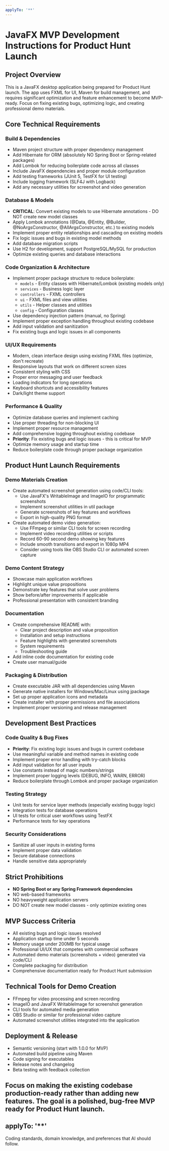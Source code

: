 ```yaml
---
applyTo: '**'
---
```


# JavaFX MVP Development Instructions for Product Hunt Launch

## Project Overview
This is a JavaFX desktop application being prepared for Product Hunt launch. The app uses FXML for UI, Maven for build management, and requires significant optimization and feature enhancement to become MVP-ready. Focus on fixing existing bugs, optimizing logic, and creating professional demo materials.

## Core Technical Requirements

### Build & Dependencies
- Maven project structure with proper dependency management
- Add Hibernate for ORM (absolutely NO Spring Boot or Spring-related packages)
- Add Lombok for reducing boilerplate code across all classes
- Include JavaFX dependencies and proper module configuration
- Add testing frameworks (JUnit 5, TestFX for UI testing)
- Include logging framework (SLF4J with Logback)
- Add any necessary utilities for screenshot and video generation

### Database & Models
- **CRITICAL**: Convert existing models to use Hibernate annotations - DO NOT create new model classes
- Apply Lombok annotations (@Data, @Entity, @Builder, @NoArgsConstructor, @AllArgsConstructor, etc.) to existing models
- Implement proper entity relationships and cascading on existing models
- Fix logic issues and bugs in existing model methods
- Add database migration scripts
- Use H2 for development, support PostgreSQL/MySQL for production
- Optimize existing queries and database interactions

### Code Organization & Architecture
- Implement proper package structure to reduce boilerplate:
  - `models` - Entity classes with Hibernate/Lombok (existing models only)
  - `services` - Business logic layer  
  - `controllers` - FXML controllers
  - `ui` - FXML files and view utilities
  - `utils` - Helper classes and utilities
  - `config` - Configuration classes
- Use dependency injection pattern (manual, no Spring)
- Implement proper exception handling throughout existing codebase
- Add input validation and sanitization
- Fix existing bugs and logic issues in all components

### UI/UX Requirements
- Modern, clean interface design using existing FXML files (optimize, don't recreate)
- Responsive layouts that work on different screen sizes
- Consistent styling with CSS
- Proper error messaging and user feedback
- Loading indicators for long operations
- Keyboard shortcuts and accessibility features
- Dark/light theme support

### Performance & Quality
- Optimize database queries and implement caching
- Use proper threading for non-blocking UI
- Implement proper resource management
- Add comprehensive logging throughout existing codebase
- **Priority**: Fix existing bugs and logic issues - this is critical for MVP
- Optimize memory usage and startup time
- Reduce boilerplate code through proper package organization

## Product Hunt Launch Requirements

### Demo Materials Creation
- Create automated screenshot generation using code/CLI tools:
  - Use JavaFX's WritableImage and ImageIO for programmatic screenshots
  - Implement screenshot utilities in util package
  - Generate screenshots of key features and workflows
  - Export in high-quality PNG format
- Create automated demo video generation:
  - Use FFmpeg or similar CLI tools for screen recording
  - Implement video recording utilities or scripts
  - Record 60-90 second demo showing key features
  - Include smooth transitions and export in 1080p MP4
  - Consider using tools like OBS Studio CLI or automated screen capture

### Demo Content Strategy
- Showcase main application workflows
- Highlight unique value propositions
- Demonstrate key features that solve user problems
- Show before/after improvements if applicable
- Professional presentation with consistent branding

### Documentation
- Create comprehensive README with:
  - Clear project description and value proposition
  - Installation and setup instructions
  - Feature highlights with generated screenshots
  - System requirements
  - Troubleshooting guide
- Add inline code documentation for existing code
- Create user manual/guide

### Packaging & Distribution
- Create executable JAR with all dependencies using Maven
- Generate native installers for Windows/Mac/Linux using jpackage
- Set up proper application icons and metadata
- Create installer with proper permissions and file associations
- Implement proper versioning and release management

## Development Best Practices

### Code Quality & Bug Fixes
- **Priority**: Fix existing logic issues and bugs in current codebase
- Use meaningful variable and method names in existing code
- Implement proper error handling with try-catch blocks
- Add input validation for all user inputs
- Use constants instead of magic numbers/strings
- Implement proper logging levels (DEBUG, INFO, WARN, ERROR)
- Reduce boilerplate through Lombok and proper package organization

### Testing Strategy
- Unit tests for service layer methods (especially existing buggy logic)
- Integration tests for database operations
- UI tests for critical user workflows using TestFX
- Performance tests for key operations

### Security Considerations
- Sanitize all user inputs in existing forms
- Implement proper data validation
- Secure database connections
- Handle sensitive data appropriately

## Strict Prohibitions
- **NO Spring Boot or any Spring Framework dependencies**
- NO web-based frameworks
- NO heavyweight application servers
- DO NOT create new model classes - only optimize existing ones

## MVP Success Criteria
- All existing bugs and logic issues resolved
- Application startup time under 5 seconds
- Memory usage under 200MB for typical usage
- Professional UI/UX that competes with commercial software
- Automated demo materials (screenshots + video) generated via code/CLI
- Complete packaging for distribution
- Comprehensive documentation ready for Product Hunt submission

## Technical Tools for Demo Creation
- FFmpeg for video processing and screen recording
- ImageIO and JavaFX WritableImage for screenshot generation
- CLI tools for automated media generation
- OBS Studio or similar for professional video capture
- Automated screenshot utilities integrated into the application

## Deployment & Release
- Semantic versioning (start with 1.0.0 for MVP)
- Automated build pipeline using Maven
- Code signing for executables
- Release notes and changelog
- Beta testing with feedback collection

Focus on making the existing codebase production-ready rather than adding new features. The goal is a polished, bug-free MVP ready for Product Hunt launch.
---
applyTo: '**'
---
Coding standards, domain knowledge, and preferences that AI should follow.